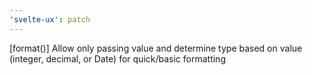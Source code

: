 ```yaml
---
'svelte-ux': patch
---
```


[format()] Allow only passing value and determine type based on value (integer, decimal, or Date) for quick/basic formatting
